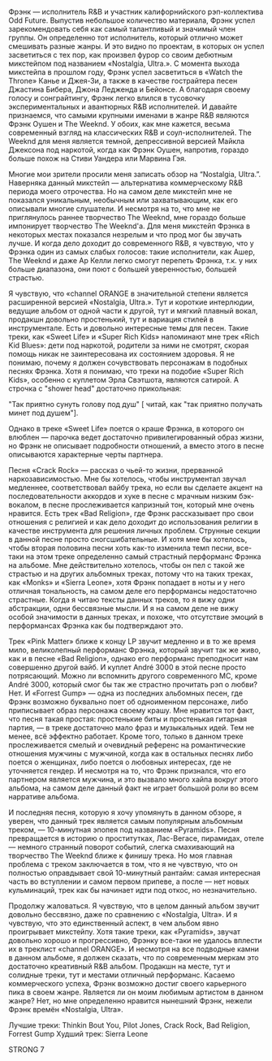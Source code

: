 Фрэнк — исполнитель R&B и участник калифорнийского рэп-коллектива Odd Future. Выпустив небольшое количество материала, Фрэнк успел зарекомендовать себя как самый талантливый и значимый член группы. Он определенно тот исполнитель, который отлично может смешивать разные жанры. И это видно по проектам, в которых он успел засветиться с тех пор, как произвел фурор со своим дебютным микстейпом под названием «Nostalgia, Ultra.». С момента выхода микстейпа в прошлом году, Фрэнк успел засветиться в «Watch the Throne» Канье и Джея-Зи, а также в качестве гострайтера песен Джастина Бибера, Джона Ледженда и Бейонсе. А благодаря своему голосу и сонграйтингу, Фрэнк легко влился в тусовочку экспериментальных и авантюрных R&B исполнителей. И давайте признаемся, что самыми крупными именами в жанре R&B являются Фрэнк Оушен и The Weeknd. У обоих, как мне кажется, весьма современный взгляд на классических R&B и соул-исполнителей. The Weeknd для меня является темной, депрессивной версией Майкла Джексона под наркотой, когда как Фрэнк Оушен, напротив, гораздо больше похож на Стиви Уандера или Марвина Гэя.

Многие мои зрители просили меня записать обзор на “Nostalgia, Ultra.”. Наверняка данный микстейп — альтернатива коммерческому R&B периода моего отрочества. Но на самом деле микстейп мне не показался уникальным, необычным или захватывающим, как его описывали многие слушатели. И несмотря на то, что мне не приглянулось раннее творчество The Weeknd, мне гораздо больше импонирует творчество The Weeknd'а. Для меня микстейп Фрэнка в некоторых местах показался незрелым и что прод мог бы звучать лучше. И когда дело доходит до современного R&B, я чувствую, что у Фрэнка один из самых слабых голосов: такие исполнители, как Ашер, The Weeknd и даже Ар Келли легко смогут перепеть Фрэнка, т.к. у них больше диапазона, они поют с большей уверенностью, большей страстью.

Я чувствую, что «channel ORANGE в значительной степени является расширенной версией «Nostalgia, Ultra.». Тут и короткие интерлюдии, ведущие альбом от одной части к другой, тут и мягкий плавный вокал, продакшн довольно простенький, тут и вариация стилей в инструментале. Есть и довольно интересные темы для песен. Такие треки, как «Sweet Life» и «Super Rich Kids» напоминают мне трек «Rich Kid Blues»: дети под наркотой, родители за ними не смотрят, скорая помощь никак не заинтересована их состоянием здоровья. Я не понимаю, почему я должен сочувствовать персонажам в подобных песнях Фрэнка. Хотя я понимаю, что треки на подобие «Super Rich Kids», особенно с куплетом Эрла Свэтшота, являются сатирой. А строчка с "shower head" достаточно прикольная:

"Так приятно сунуть голову под душ" [ читай, как "так приятно получать минет под душем"].

Однако в треке «Sweet Life» поется о краше Фрэнка, в которого он влюблен — парочка ведет достаточно привилегированный образ жизни, но Фрэнк не описывает подробности отношений, а вместо этого в песне описываются характерные черты партнера.

Песня «Crack Rock» — рассказ о чьей-то жизни, прерванной наркозависимостью. Мне бы хотелось, чтобы инструментал звучал медленнее, соответствовал вайбу трека, но если вы сделаете акцент на последовательности аккордов и хуке в песне с мрачным низким бэк-вокалом, в песне прослеживается капризный тон, который мне очень нравится. Есть трек «Bad Religion», где Фрэнк рассказывает про свои отношения с религией и как дело доходит до использования религии в качестве инструмента для решения личных проблем. Струнные секции в данной песне просто сногсшибательные. И хотя мне бы хотелось, чтобы вторая половина песни хоть как-то изменила темп песни, все-таки на этом треке определенно самый страстный перформанс Фрэнка на альбоме. Мне действительно хотелось, чтобы он пел с такой же страстью и на других альбомных треках, потому что на таких треках, как «Monks» и «Sierra Leone», хотя Фрэнк попадает в ноты и у него отличная тональность, на самом деле его перформансы недостаточно страстные. Когда я читаю тексты данных треков, то я вижу одни абстракции, одни бессвязные мысли. И я на самом деле не вижу особой значимости в данных треках, и похоже, что отсутствие эмоций в перформансах Фрэнка как бы подтверждают это.

Трек «Pink Matter» ближе к концу LP звучит медленно и в то же время мило, великолепный перформанс Фрэнка, который звучит так же живо, как и в песне «Bad Religion», однако его перформанс преподносит нам совершенно другой вайб. И куплет André 3000 в этой песне просто потрясающий. Можно ли вспомнить другого современного MC, кроме André 3000, который смог бы так же страстно прочитать рэп о любви? Нет. И «Forrest Gump» — одна из последних альбомных песен, где Фрэнк возможно буквально поет об одноименном персонаже, либо приписывает образ персонажа своему крашу. Мне нравится тот факт, что песня такая простая: простенькие биты и простенькая гитарная партия, — в треке достаточно мало фраз и музыкальных идей. Тем не менее, всё эффектно работает. Кроме того, только в данном треке прослеживается смелый и очевидный референс на романтические отношения мужчины с мужчиной, когда как в остальных песнях либо поется о женщинах, либо поется о любовных интересах, где не уточняется гендер. И несмотря на то, что Фрэнк признался, что его партнером является мужчина, и это вызвало много хайпа вокруг этого альбома, на самом деле данный факт не играет большой роли во всем нарративе альбома.

И последняя песня, которую я хочу упомянуть в данном обзоре, я уверен, что данный трек является самым популярным альбомным треком, — 10-минутная эпопея под названием «Pyramids». Песня превращается в историю о проститутках, Лас-Вегасе, пирамидах, отеле — немного странный поворот событий, слегка смахивающий на творчество The Weeknd ближе к финишу трека. Но моя главная проблема с треком заключается в том, что я не чувствую, что он полностью оправдывает свой 10-минутный рантайм: самая интересная часть во вступлении и самом первом припеве, а после — нет новых кульминаций, трек как бы начинает идти под откос, но незначительно.

Продолжу жаловаться. Я чувствую, что в целом данный альбом звучит довольно бессвязно, даже по сравнению с «Nostalgia, Ultra». И я чувствую, что это единственный аспект, в чем альбом явно проигрывает микстейпу. Хотя такие треки, как «Pyramids», звучат довольно хорошо и прогрессивно, Фрэнку все-таки не удалось вплести их в треклист «channel ORANGE». И несмотря на все подводные камни в данном альбоме, я должен сказать, что по современным меркам это достаточно креативный R&B альбом. Продакшн на месте, тут и солидные треки, тут и местами отличный перформанс. Касаемо коммерческого успеха, Фрэнк возможно достиг своего карьерного пика в своем жанре. Является ли он моим любимым артистом в данном жанре? Нет, но мне определенно нравится нынешний Фрэнк, нежели Фрэнк времён «Nostalgia, Ultra».

Лучшие треки: Thinkin Bout You, Pilot Jones, Crack Rock, Bad Religion, Forrest Gump
Худший трек: Sierra Leone

STRONG 7
